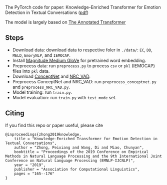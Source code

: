 The PyTorch code for paper: Knowledge-Enriched Transformer for Emotion Detection in Textual Conversations ([pdf](https://www.aclweb.org/anthology/D19-1016/))

The model is largely based on [The Annotated Transformer](http://nlp.seas.harvard.edu/2018/04/03/attention.html)

## Steps

- Download data: download data to respective foler in `./data/`: `EC`, `DD`, `MELD`, `EmoryNLP`, and `IEMOCAP`. 
- Install [Magnitude Medium GloVe](https://github.com/plasticityai/magnitude) for pretrained word embedding.
- Preprocess data: run `preprocess.py` to process `csv` or `pkl` (IEMOCAP) files into `pkl` data.
- Download [ConceptNet](https://github.com/commonsense/conceptnet5/wiki/Downloads) and [NRC_VAD](https://saifmohammad.com/WebPages/nrc-vad.html).
- Preprocess ConceptNet and NRC_VAD: run `preprocess_conceptnet.py` and `preprocess_NRC_VAD.py`.
- Model training: run `train.py`. 
- Model evaluation: run `train.py` with `test_mode` set.

## Citing
If you find this repo or paper useful, please cite
```
@inproceedings{zhong2019knowledge,
    title = "Knowledge-Enriched Transformer for Emotion Detection in Textual Conversations",
    author = "Zhong, Peixiang and Wang, Di and Miao, Chunyan",
    booktitle = "Proceedings of the 2019 Conference on Empirical Methods in Natural Language Processing and the 9th International Joint Conference on Natural Language Processing (EMNLP-IJCNLP)",
    year = "2019",
    publisher = "Association for Computational Linguistics",
    pages = "165--176"
}
```